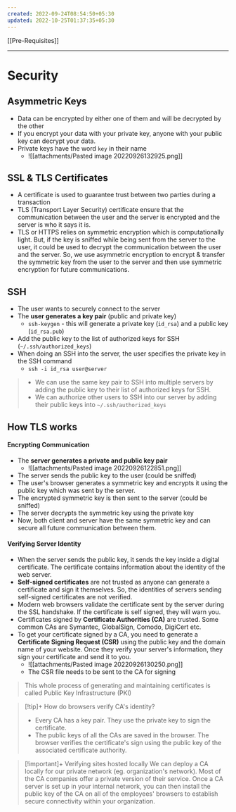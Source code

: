 ```yaml
---
created: 2022-09-24T08:54:50+05:30
updated: 2022-10-25T01:37:35+05:30
---
```

[[Pre-Requisites]]

---
# Security

##  Asymmetric Keys
- Data can be encrypted by either one of them and will be decrypted by the other
- If you encrypt your data with your private key, anyone with your public key can decrypt your data.
- Private keys have the word `key` in their name
	- ![[attachments/Pasted image 20220926132925.png]]

## SSL & TLS Certificates
- A certificate is used to guarantee trust between two parties during a transaction
- TLS (Transport Layer Security) certificate ensure that the communication between the user and the server is encrypted and the server is who it says it is.
- TLS or HTTPS relies on symmetric encryption which is computationally light. But, if the key is sniffed while being sent from the server to the user, it could be used to decrypt the communication between the user and the server. So, we use asymmetric encryption to encrypt & transfer the symmetric key from the user to the server and then use symmetric encryption for future communications.

## SSH
- The user wants to securely connect to the server
- The **user generates a key pair** (public and private key)
	- `ssh-keygen` - this will generate a private key (`id_rsa`) and a public key (`id_rsa.pub`)
- Add the public key to the list of authorized keys for SSH (`~/.ssh/authorized_keys`)
- When doing an SSH into the server, the user specifies the private key in the SSH command
	- `ssh -i id_rsa user@server`

> - We can use the same key pair to SSH into multiple servers by adding the public key to their list of authorized keys for SSH.
> - We can authorize other users to SSH into our server by adding their public keys into `~/.ssh/authorized_keys`

## How TLS works
#### Encrypting Communication
- The **server generates a private and public key pair**
	- ![[attachments/Pasted image 20220926122851.png]]
- The server sends the public key to the user (could be sniffed)
- The user's browser generates a symmetric key and encrypts it using the public key which was sent by the server.
- The encrypted symmetric key is then sent to the server (could be sniffed)
- The server decrypts the symmetric key using the private key
- Now, both client and server have the same symmetric key and can secure all future communication between them.

#### Verifying Server Identity
- When the server sends the public key, it sends the key inside a digital certificate. The certificate contains information about the identity of the web server. 
- **Self-signed certificates** are not trusted as anyone can generate a certificate and sign it themselves. So, the identities of servers sending self-signed certificates are not verified.
- Modern web browsers validate the certificate sent by the server during the SSL handshake. If the certificate is self signed, they will warn you.
- Certificates signed by **Certificate Authorities (CA)** are trusted. Some common CAs are Symantec, GlobalSign, Comodo, DigiCert etc.
- To get your certificate signed by a CA, you need to generate a **Certificate Signing Request (CSR)** using the public key and the domain name of your website. Once they verify your server's information, they sign your certificate and send it to you.
	- ![[attachments/Pasted image 20220926130250.png]]
	- The CSR file needs to be sent to the CA for signing

> This whole process of generating and maintaining certificates is called Public Key Infrastructure (PKI)

> [!tip]+ How do browsers verify CA's identity?
> - Every CA has a key pair. They use the private key to sign the certificate.
> - The public keys of all the CAs are saved in the browser. The browser verifies the certificate's sign using the public key of the associated  certificate authority.

> [!important]+ Verifying sites hosted locally
> We can deploy a CA locally for our private network (eg. organization's network). Most of the CA companies offer a private version of their service.
> Once a CA server is set up in your internal network, you can then install the public key of the CA on all of the employees' browsers to establish secure connectivity within your organization.